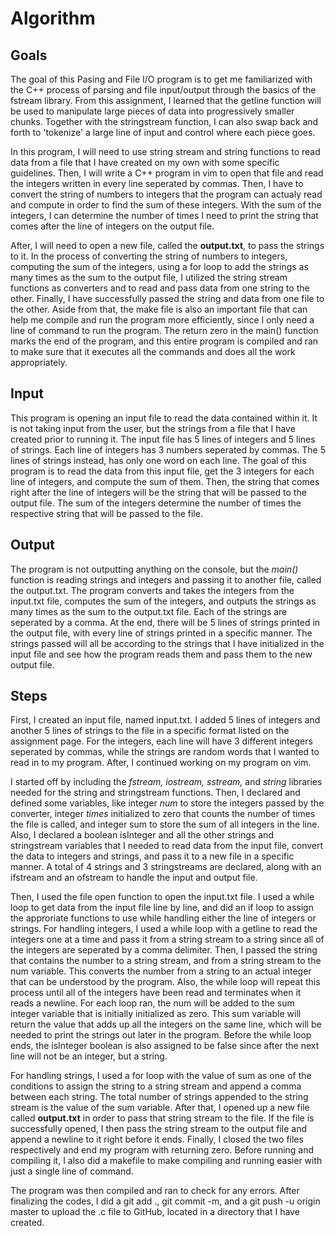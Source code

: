 # Algorithm
## Goals
The goal of this Pasing and File I/O program is to get me familiarized with the C++ process of parsing and file input/output through the basics of the fstream library. From this assignment, I learned that the getline function will be used to manipulate large pieces of data into progressively smaller chunks. Together with the stringstream function, I can also swap back and forth to 'tokenize' a large line of input and control where each piece goes.

In this program, I will need to use string stream and string functions to read data from a file that I have created on my own with some specific guidelines. Then, I will write a C++ program in vim to open that file and read the integers written in every line seperated by commas. Then, I have to convert the string of numbers to integers that the program can actualy read and compute in order to find the sum of these integers. With the sum of the integers, I can determine the number of times I need to print the string that comes after the line of integers on the output file.

After, I will need to open a new file, called the **output.txt**, to pass the strings to it. In the process of converting the string of numbers to integers, computing the sum of the integers, using a for loop to add the strings as many times as the sum to the output file, I utilized the string stream functions as converters and to read and pass data from one string to the other. Finally, I have successfully passed the string and data from one file to the other. Aside from that, the make file is also an important file that can help me compile and run the program more efficiently, since I only need a line of command to run the program. The return zero in the main() function marks the end of the program, and this entire program is compiled and ran to make sure that it executes all the commands and does all the work appropriately.

## Input
This program is opening an input file to read the data contained within it. It is not taking input from the user, but the strings from a file that I have created prior to running it. The input file has 5 lines of integers and 5 lines of strings. Each line of integers has 3 numbers seperated by commas. The 5 lines of strings instead, has only one word on each line. The goal of this program is to read the data from this input file, get the 3 integers for each line of integers, and compute the sum of them. Then, the string that comes right after the line of integers will be the string that will be passed to the output file. The sum of the integers determine the number of times the respective string that will be passed to the file.

## Output
The program is not outputting anything on the console, but the *main()* function is reading strings and integers and passing it to another file, called the output.txt. The program converts and takes the integers from the input.txt file, computes the sum of the integers, and outputs the strings as many times as the sum to the output.txt file. Each of the strings are seperated by a comma. At the end, there will be 5 lines of strings printed in the output file, with every line of strings printed in a specific manner. The strings passed will all be according to the strings that I have initialized in the input file and see how the program reads them and pass them to the new output file.

## Steps 
First, I created an input file, named input.txt. I added 5 lines of integers and another 5 lines of strings to the file in a specific format listed on the assignment page. For the integers, each line will have 3 different integers seperated by commas, while the strings are random words that I wanted to read in to my program. After, I continued working on my program on vim. 

I started off by including the *fstream, iostream, sstream,* and *string* libraries needed for the string and stringstream functions. Then, I declared and defined some variables, like integer *num* to store the integers passed by the converter, integer *times* initialized to zero that counts the number of times the file is called, and integer sum to store the sum of all integers in the line. Also, I declared a boolean isInteger and all the other strings and stringstream variables that I needed to read data from the input file, convert the data to integers and strings, and pass it to a new file in a specific manner. A total of 4 strings and 3 stringstreams are declared, along with an ifstream and an ofstream to handle the input and output file. 

Then, I used the file open function to open the input.txt file. I used a while loop to get data from the input file line by line, and did an if loop to assign the approriate functions to use while handling either the line of integers or strings. For handling integers, I used a while loop with a getline to read the integers one at a time and pass it from a string stream to a string since all of the integers are seperated by a comma delimiter. Then, I passed the string that contains the number to a string stream, and from a string stream to the num variable. This converts the number from a string to an actual integer that can be understood by the program. Also, the while loop will repeat this process until all of the integers have been read and terminates when it reads a newline. For each loop ran, the num will be added to the sum integer variable that is initially initialized as zero. This sum variable will return the value that adds up all the integers on the same line, which will be needed to print the strings out later in the program. Before the while loop ends, the isInteger boolean is also assigned to be false since after the next line will not be an integer, but a string.

For handling strings, I used a for loop with the value of sum as one of the conditions to assign the string to a string stream and append a comma between each string. The total number of strings appended to the string stream is the value of the sum variable. After that, I opened up a new file called **output.txt** in order to pass that string stream to the file. If the file is successfully opened, I then pass the string stream to the output file and append a newline to it right before it ends. Finally, I closed the two files respectively and end my program with returning zero. Before running and compiling it, I also did a makefile to make compiling and running easier with just a single line of command.

The program was then compiled and ran to check for any errors. After finalizing the codes, I did a git add ., git commit -m, and a git push -u origin master to upload the .c file to GitHub, located in a directory that I have created. 

